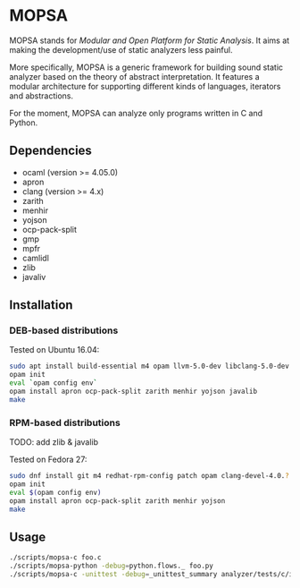 # MOPSA

MOPSA stands for *Modular and Open Platform for Static Analysis*. It aims at making the development/use of static analyzers less painful.

More specifically, MOPSA is a generic framework for building sound static analyzer based on the theory of abstract interpretation.
It features a modular architecture for supporting different kinds of languages, iterators and abstractions.

For the moment, MOPSA can analyze only programs written in C and Python.

## Dependencies

* ocaml (version >= 4.05.0)
* apron
* clang (version >= 4.x)
* zarith
* menhir
* yojson
* ocp-pack-split
* gmp
* mpfr
* camlidl
* zlib
* javaliv

## Installation 

### DEB-based distributions

Tested on Ubuntu 16.04:

```bash
sudo apt install build-essential m4 opam llvm-5.0-dev libclang-5.0-dev libgmp-dev libmpfr-dev zlib1g-dev
opam init
eval `opam config env`
opam install apron ocp-pack-split zarith menhir yojson javalib
make

```

### RPM-based distributions

TODO: add zlib & javalib

Tested on Fedora 27:

```bash
sudo dnf install git m4 redhat-rpm-config patch opam clang-devel-4.0.? llvm-devel-4.0.? gmp-devel mpfr-devel
opam init
eval $(opam config env)
opam install apron ocp-pack-split zarith menhir yojson
make

```


## Usage

```bash
./scripts/mopsa-c foo.c
./scripts/mopsa-python -debug=python.flows._ foo.py
./scripts/mopsa-c -unittest -debug=_unittest_summary analyzer/tests/c/int_tests.c
```

